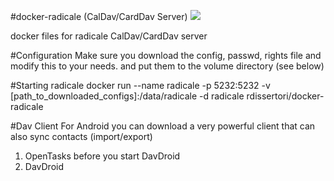 #docker-radicale (CalDav/CardDav Server)
[![](https://images.microbadger.com/badges/image/rdissertori/docker-radicale.svg)](http://microbadger.com/images/rdissertori/docker-radicale)

docker files for radicale CalDav/CardDav server

#Configuration
Make sure you download the config, passwd, rights file and modify this to your needs.
and put them to the volume directory (see below)

#Starting radicale
docker run --name radicale -p 5232:5232 -v [path_to_downloaded_configs]:/data/radicale -d radicale rdissertori/docker-radicale

#Dav Client
For Android you can download a very powerful client that can also sync contacts (import/export)

1) OpenTasks before you start DavDroid
2) DavDroid